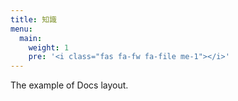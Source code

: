 ```yaml
---
title: 知識
menu:
  main:
    weight: 1
    pre: '<i class="fas fa-fw fa-file me-1"></i>'
---
```


The example of Docs layout.
